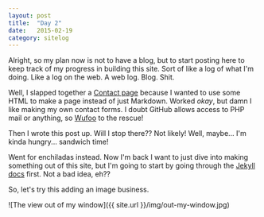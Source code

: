 ```yaml
---
layout: post
title:  "Day 2"
date:   2015-02-19
category: sitelog
---
```


Alright, so my plan now is not to have a blog, but to start posting here to keep track of my progress in building this site. Sort of like a log of what I'm doing. Like a log on the web. A web log. Blog. Shit.

Well, I slapped together a [Contact page][contact] because I wanted to use some HTML to make a page instead of just Markdown. Worked *okay*, but damn I like making my own contact forms. I doubt GitHub allows access to PHP mail or anything, so [Wufoo][wufoo] to the rescue!

Then I wrote this post up. Will I stop there?? Not likely! Well, maybe... I'm kinda hungry... sandwich time!

Went for enchiladas instead. Now I'm back I want to just dive into making something out of this site, but I'm going to start by going through the [Jekyll docs][docs] first. Not a bad idea, eh??

So, let's try this adding an image business.

![The view out of my window]({{ site.url }}/img/out-my-window.jpg)

[contact]: /contact/
[wufoo]:   http://www.wufoo.com/
[docs]:    http://jekyllrb.com/docs/home/